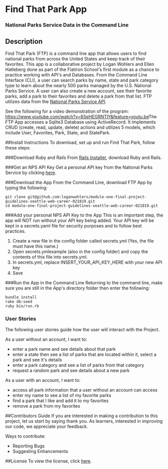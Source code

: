 # Find That Park App
### National Parks Service Data in the Command Line


## Description
Find That Park (FTP) is a command line app that allows users to find national parks from across the United States and keep track of their favorites. This app is a collaborative project by Logan Wohlers and Ellen Hatleberg done as part of the Flatiron School's first module as a chance to practice working with API's and Databases. From the Command Line Interface (CLI), a user can search parks by name, state and park category type to learn about the nearly 500 parks managed by the U.S. National Parks Service. A user can also create a new account, see their favorite parks, add a park to their favorites and delete a park from that list. FTP utilizes data from the [National Parks Service API](https://www.nps.gov/subjects/developer/index.htm).

See the following for a video demonstration of the program: https://www.youtube.com/watch?v=6SeHEGRNTlY&feature=youtu.be
​
The FTP App accesses a Sqlite3 Database using ActiveRecord. It implements CRUD (create, read, update, delete) actions and utilizes 5 models, which include User, Favorites, Park, State, and StatePark.

##Install Instructions
To download, set up and run Find That Park, follow these steps:

###Download Ruby and Rails
From [Rails Installer](http://railsinstaller.org/en), download Ruby and Rails.

###Get an NPS API Key
Get a personal API key from the National Parks Service by clicking [here](https://www.nps.gov/subjects/developer/get-started.htm).

###Download the App
From the Command Line, download FTP App by typing the following:
````
git clone git@github.com:loganwohlers/module-one-final-project-guidelines-seattle-web-career-021819.git
cd module-one-final-project-guidelines-seattle-web-career-021819.git
````

###Add your personal NPS API Key to the App
This is an important step, the app will NOT run without your API key being added. Your API key will be kept in a secrets.yaml file for security purposes and to follow best practices.
1. Create a new file in the config folder called secrets.yml (Yes, the file must have this name.)
2. Open secrets.ymlexample (also in the config folder) and copy the contents of this file into secrets.yml.
3. In secrets.yml, replace INSERT_YOUR_API_KEY_HERE with your new API key
4. Save

###Run the App in the Command Line
Returning to the command line, make sure you are still in the App's directory folder then enter the following:
````
bundle install
rake db:seed
ruby bin/run.rb
````

### User Stories
The following user stories guide how the user will interact with the Project.

As a user without an account, I want to:
* enter a park name and see details about that park
* enter a state then see a list of parks that are located within it, select a park and see it's details
* enter a park category and see a list of parks from that category
* request a random park and see details about a new park

As a user with an account, I want to:
* access all park information that a user without an account can access
* enter my name to see a list of my favorite parks
* find a park that I like and add it to my favorites
* remove a park from my favorites

##Contributors Guide
If you are interested in making a contribution to this project, let us start by saying thank you. As learners, interested in improving our code, we appreciate your feedback.

Ways to contribute:
* Reporting Bugs
* Suggesting Enhancements

##License
To view the license, click [here](https://github.com/loganwohlers/module-one-final-project-guidelines-seattle-web-career-021819/blob/master/LICENSE.md).
